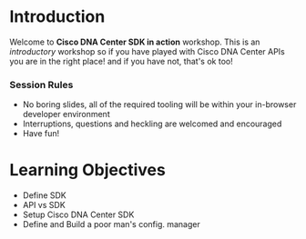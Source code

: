 # Introduction

Welcome to **Cisco DNA Center SDK in action** workshop. 
This is an *introductory* workshop so if you have played with Cisco DNA Center APIs you are in the right place! and if you have not, that's ok too!


### Session Rules
- No boring slides, all of the required tooling will be within your in-browser developer environment
- Interruptions, questions and heckling are welcomed and encouraged 
- Have fun!

# Learning Objectives

- Define SDK
- API vs SDK
- Setup Cisco DNA Center SDK
- Define and Build a poor man's config. manager

